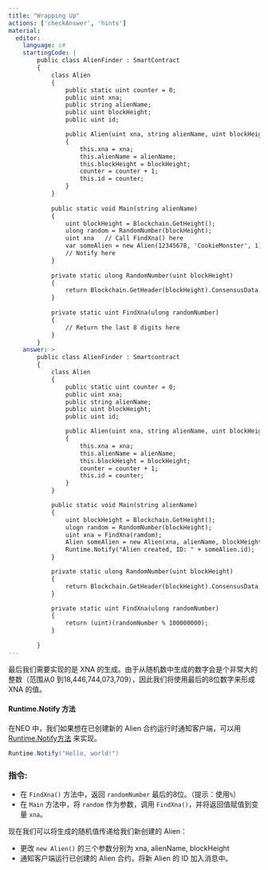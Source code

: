 ```yaml
---
title: "Wrapping Up"
actions: ['checkAnswer', 'hints']
material: 
  editor:
    language: c#
    startingCode: |
        public class AlienFinder : SmartContract
        {
            class Alien
            {
                public static uint counter = 0; 
                public uint xna;
                public string alienName;
                public uint blockHeight;
                public uint id; 

                public Alien(uint xna, string alienName, uint blockHeight) 
                {
                    this.xna = xna; 
                    this.alienName = alienName;
                    this.blockHeight = blockHeight;
                    counter = counter + 1;
                    this.id = counter; 
                }
            }
                        
            public static void Main(string alienName)
            {
                uint blockHeight = Blockchain.GetHeight(); 
                ulong random = RandomNumber(blockHeight); 
                uint xna   // Call FindXna() here 
                var someAlien = new Alien(12345678, 'CookieMonster', 1)  // Change the arguments here
                // Notify here
            }
            
            private static ulong RandomNumber(uint blockHeight)
            {
                return Blockchain.GetHeader(blockHeight).ConsensusData; 
            }
            
            private static uint FindXna(ulong randomNumber)
            {
                // Return the last 8 digits here
            }
        }
    answer: > 
        public class AlienFinder : Smartcontract
        {
            class Alien
            {
                public static uint counter = 0; 
                public uint xna;
                public string alienName;
                public uint blockHeight;
                public uint id; 

                public Alien(uint xna, string alienName, uint blockHeight) 
                {
                    this.xna = xna; 
                    this.alienName = alienName;
                    this.blockHeight = blockHeight;
                    counter = counter + 1;
                    this.id = counter; 
                }
            }

            public static void Main(string alienName) 
            {
                uint blockHeight = Blockchain.GetHeight();
                ulogn random = RandomNumber(blockHeight); 
                uint xna = FindXna(ramdom);
                Alien someAlien = new Alien(xna, alienName, blockHeight);
                Runtime.Notify("Alien created, ID: " + someAlien.id);
            }

            private static ulong RandomNumber(uint blockHeight)
            {
                return Blockchain.GetHeader(blockHeight).ConsensusData; 
            }

            private static uint FindXna(ulong randomNumber)
            {
                return (uint)(randomNumber % 100000000);
            }
            
        }
---
```



最后我们需要实现的是 XNA 的生成。由于从随机数中生成的数字会是个非常大的整数（范围从0 到18,446,744,073,709），因此我们将使用最后的8位数字来形成 XNA 的值。

#### Runtime.Notify 方法

在NEO 中，我们如果想在已创建新的 Alien 合约运行时通知客户端，可以用
 [Runtime.Notify方法](https://docs.neo.org/docs/zh-cn/reference/scapi/fw/dotnet/neo/Runtime/Notify.html) 来实现。
 
 
```c#
Runtime.Notify("Hello, world!")
```

### 指令: 

- 在 `FindXna()` 方法中，返回 `randomNumber` 最后的8位。（提示：使用`%`）
- 在 `Main` 方法中，将 `random` 作为参数，调用 `FindXna()`，并将返回值赋值到变量 `xna`。

现在我们可以将生成的随机值传递给我们新创建的 Alien：

- 更改 `new Alien()` 的三个参数分别为 xna, alienName, blockHeight
- 通知客户端运行已创建的 Alien 合约，将新 Alien 的 ID 加入消息中。
